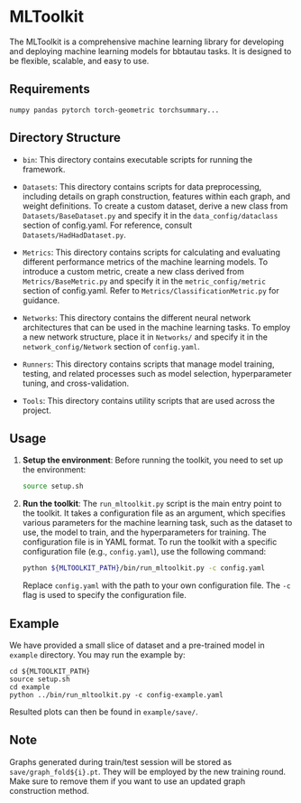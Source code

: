 # MLToolkit

The MLToolkit is a comprehensive machine learning library for developing and deploying machine learning models for bbtautau tasks. It is designed to be flexible, scalable, and easy to use.

## Requirements
`numpy pandas pytorch torch-geometric torchsummary...`

## Directory Structure

- `bin`: This directory contains executable scripts for running the framework.

- `Datasets`:  This directory contains scripts for data preprocessing, including details on graph construction, features within each graph, and weight definitions. To create a custom dataset, derive a new class from `Datasets/BaseDataset.py` and specify it in the `data_config/dataclass` section of config.yaml. For reference, consult `Datasets/HadHadDataset.py`.

- `Metrics`: This directory contains scripts for calculating and evaluating different performance metrics of the machine learning models. To introduce a custom metric, create a new class derived from `Metrics/BaseMetric.py` and specify it in the `metric_config/metric` section of config.yaml. Refer to `Metrics/ClassificationMetric.py` for guidance.

- `Networks`: This directory contains the different neural network architectures that can be used in the machine learning tasks. To employ a new network structure, place it in `Networks/` and specify it in the `network_config/Network` section of `config.yaml`.

- `Runners`: This directory contains scripts that manage model training, testing, and related processes such as model selection, hyperparameter tuning, and cross-validation.

- `Tools`: This directory contains utility scripts that are used across the project. 

## Usage

1. **Setup the environment**: Before running the toolkit, you need to set up the environment:

    ```bash
    source setup.sh
    ```

2. **Run the toolkit**: The `run_mltoolkit.py` script is the main entry point to the toolkit. It takes a configuration file as an argument, which specifies various parameters for the machine learning task, such as the dataset to use, the model to train, and the hyperparameters for training. The configuration file is in YAML format. To run the toolkit with a specific configuration file (e.g., `config.yaml`), use the following command:

    ```bash
    python ${MLTOOLKIT_PATH}/bin/run_mltoolkit.py -c config.yaml
    ```

    Replace `config.yaml` with the path to your own configuration file. The `-c` flag is used to specify the configuration file.

## Example
We have provided a small slice of dataset and a pre-trained model in `example` directory. You may run the example by:
```
cd ${MLTOOLKIT_PATH}
source setup.sh
cd example
python ../bin/run_mltoolkit.py -c config-example.yaml 
```
Resulted plots can then be found in `example/save/`.


## Note
Graphs generated during train/test session will be stored as `save/graph_fold${i}.pt`. They will be employed by the new training round. Make sure to remove them if you want to use an updated graph construction method.